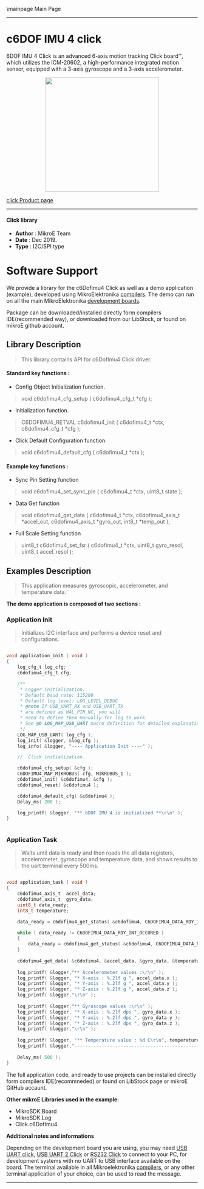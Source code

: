 \mainpage Main Page
 
 

---
# c6DOF IMU 4 click

6DOF IMU 4 Click is an advanced 6-axis motion tracking Click board™, which utilizes the ICM-20602, a high-performance integrated motion sensor, equipped with a 3-axis gyroscope and a 3-axis accelerometer. 

<p align="center">
  <img src="https://download.mikroe.com/images/click_for_ide/6dofimu4_click.png" height=300px>
</p>

[click Product page](https://www.mikroe.com/6dof-imu-4-click)

---


#### Click library 

- **Author**        : MikroE Team
- **Date**          : Dec 2019.
- **Type**          : I2C/SPI type


# Software Support

We provide a library for the c6DofImu4 Click 
as well as a demo application (example), developed using MikroElektronika 
[compilers](https://shop.mikroe.com/compilers). 
The demo can run on all the main MikroElektronika [development boards](https://shop.mikroe.com/development-boards).

Package can be downloaded/installed directly form compilers IDE(recommended way), or downloaded from our LibStock, or found on mikroE github account. 

## Library Description

> This library contains API for c6DofImu4 Click driver.

#### Standard key functions :

- Config Object Initialization function.
> void c6dofimu4_cfg_setup ( c6dofimu4_cfg_t *cfg ); 
 
- Initialization function.
> C6DOFIMU4_RETVAL c6dofimu4_init ( c6dofimu4_t *ctx, c6dofimu4_cfg_t *cfg );

- Click Default Configuration function.
> void c6dofimu4_default_cfg ( c6dofimu4_t *ctx );


#### Example key functions :

- Sync Pin Setting function
> void c6dofimu4_set_sync_pin ( c6dofimu4_t *ctx, uint8_t state );
 
- Data Get function
> void c6dofimu4_get_data ( c6dofimu4_t *ctx, c6dofimu4_axis_t *accel_out, c6dofimu4_axis_t *gyro_out, int8_t *temp_out );

- Full Scale Setting function
> uint8_t c6dofimu4_set_fsr ( c6dofimu4_t *ctx, uint8_t gyro_resol, uint8_t accel_resol );

## Examples Description

> This application measures gyroscopic, accelerometer, and temperature data.

**The demo application is composed of two sections :**

### Application Init 

> Initializes I2C interface and performs a device reset and configurations.

```c

void application_init ( void )
{
    log_cfg_t log_cfg;
    c6dofimu4_cfg_t cfg;

    /** 
     * Logger initialization.
     * Default baud rate: 115200
     * Default log level: LOG_LEVEL_DEBUG
     * @note If USB_UART_RX and USB_UART_TX 
     * are defined as HAL_PIN_NC, you will 
     * need to define them manually for log to work. 
     * See @b LOG_MAP_USB_UART macro definition for detailed explanation.
     */
    LOG_MAP_USB_UART( log_cfg );
    log_init( &logger, &log_cfg );
    log_info( &logger, "---- Application Init ----" );

    //  Click initialization.

    c6dofimu4_cfg_setup( &cfg );
    C6DOFIMU4_MAP_MIKROBUS( cfg, MIKROBUS_1 );
    c6dofimu4_init( &c6dofimu4, &cfg );
    c6dofimu4_reset( &c6dofimu4 );

    c6dofimu4_default_cfg( &c6dofimu4 );
    Delay_ms( 200 );

    log_printf( &logger, "** 6DOF IMU 4 is initialized **\r\n" );
}
  
```

### Application Task

> Waits until data is ready and then reads the all data registers,
> accelerometer, gyroscope and temperature data, and shows results to the uart terminal every 500ms.

```c

void application_task ( void )
{
    c6dofimu4_axis_t  accel_data;
    c6dofimu4_axis_t  gyro_data;
    uint8_t data_ready;
    int8_t temperature;

    data_ready = c6dofimu4_get_status( &c6dofimu4, C6DOFIMU4_DATA_RDY_INT_MASK );

    while ( data_ready != C6DOFIMU4_DATA_RDY_INT_OCCURED )
    {
        data_ready = c6dofimu4_get_status( &c6dofimu4, C6DOFIMU4_DATA_RDY_INT_MASK );
    }
    
    c6dofimu4_get_data( &c6dofimu4, &accel_data, &gyro_data, &temperature );
    
    log_printf( &logger,"** Accelerometer values :\r\n" );
    log_printf( &logger, "* X-axis : %.2lf g ", accel_data.x );
    log_printf( &logger, "* Y-axis : %.2lf g ", accel_data.y );
    log_printf( &logger, "* Z-axis : %.2lf g ", accel_data.z );
    log_printf( &logger,"\r\n" );
    
    log_printf( &logger,"** Gyroscope values :\r\n" );
    log_printf( &logger, "* X-axis : %.2lf dps ", gyro_data.x );
    log_printf( &logger, "* Y-axis : %.2lf dps ", gyro_data.y );
    log_printf( &logger, "* Z-axis : %.2lf dps ", gyro_data.z );
    log_printf( &logger,"\r\n" );
    
    log_printf( &logger, "** Temperature value : %d C\r\n", temperature );
    log_printf( &logger,"------------------------------------------------- \r\n" );
    
    Delay_ms( 500 );
}

```


The full application code, and ready to use projects can be  installed directly form compilers IDE(recommneded) or found on LibStock page or mikroE GitHub accaunt.

**Other mikroE Libraries used in the example:** 

- MikroSDK.Board
- MikroSDK.Log
- Click.c6DofImu4

**Additional notes and informations**

Depending on the development board you are using, you may need 
[USB UART click](https://shop.mikroe.com/usb-uart-click), 
[USB UART 2 Click](https://shop.mikroe.com/usb-uart-2-click) or 
[RS232 Click](https://shop.mikroe.com/rs232-click) to connect to your PC, for 
development systems with no UART to USB interface available on the board. The 
terminal available in all Mikroelektronika 
[compilers](https://shop.mikroe.com/compilers), or any other terminal application 
of your choice, can be used to read the message.



---
